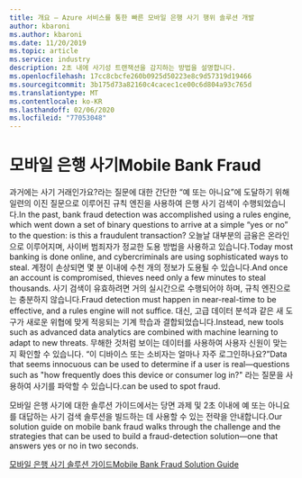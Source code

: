 ```yaml
---
title: 개요 — Azure 서비스를 통한 빠른 모바일 은행 사기 행위 솔루션 개발
author: kbaroni
ms.author: kbaroni
ms.date: 11/20/2019
ms.topic: article
ms.service: industry
description: 2초 내에 사기성 트랜잭션을 감지하는 방법을 설명합니다.
ms.openlocfilehash: 17cc8cbcfe260b0925d50223e8c9d57319d19466
ms.sourcegitcommit: 3b175d73a82160c4cacec1ce00c6d804a93c765d
ms.translationtype: MT
ms.contentlocale: ko-KR
ms.lasthandoff: 02/06/2020
ms.locfileid: "77053048"
---
```

# <a name="mobile-bank-fraud"></a><span data-ttu-id="95664-103">모바일 은행 사기</span><span class="sxs-lookup"><span data-stu-id="95664-103">Mobile Bank Fraud</span></span>

<span data-ttu-id="95664-104">과거에는 사기 거래인가요?라는 질문에 대한 간단한 “예 또는 아니요”에 도달하기 위해 일련의 이진 질문으로 이루어진 규칙 엔진을 사용하여 은행 사기 검색이 수행되었습니다.</span><span class="sxs-lookup"><span data-stu-id="95664-104">In the past, bank fraud detection was accomplished using a rules engine, which went down a set of binary questions to arrive at a simple “yes or no” to the question: is this a fraudulent transaction?</span></span> <span data-ttu-id="95664-105">오늘날 대부분의 금융은 온라인으로 이루어지며, 사이버 범죄자가 정교한 도용 방법을 사용하고 있습니다.</span><span class="sxs-lookup"><span data-stu-id="95664-105">Today most banking is done online, and cybercriminals are using sophisticated ways to steal.</span></span> <span data-ttu-id="95664-106">계정이 손상되면 몇 분 이내에 수천 개의 정보가 도용될 수 있습니다.</span><span class="sxs-lookup"><span data-stu-id="95664-106">And once an account is compromised, thieves need only a few minutes to steal thousands.</span></span> <span data-ttu-id="95664-107">사기 검색이 유효하려면 거의 실시간으로 수행되어야 하며, 규칙 엔진으로는 충분하지 않습니다.</span><span class="sxs-lookup"><span data-stu-id="95664-107">Fraud detection must happen in near-real-time to be effective, and a rules engine will not suffice.</span></span> <span data-ttu-id="95664-108">대신, 고급 데이터 분석과 같은 새 도구가 새로운 위협에 맞게 적응되는 기계 학습과 결합되었습니다.</span><span class="sxs-lookup"><span data-stu-id="95664-108">Instead, new tools such as advanced data analytics are combined with machine learning to adapt to new threats.</span></span> <span data-ttu-id="95664-109">무해한 것처럼 보이는 데이터를 사용하여 사용자 신원이 맞는지 확인할 수 있습니다. “이 디바이스 또는 소비자는 얼마나 자주 로그인하나요?”</span><span class="sxs-lookup"><span data-stu-id="95664-109">Data that seems innocuous can be used to determine if a user is real—questions such as "how frequently does this device or consumer log in?"</span></span> <span data-ttu-id="95664-110">라는 질문을 사용하여 사기를 파악할 수 있습니다.</span><span class="sxs-lookup"><span data-stu-id="95664-110">can be used to spot fraud.</span></span>

<span data-ttu-id="95664-111">모바일 은행 사기에 대한 솔루션 가이드에서는 당면 과제 및 2초 이내에 예 또는 아니요를 대답하는 사기 검색 솔루션을 빌드하는 데 사용할 수 있는 전략을 안내합니다.</span><span class="sxs-lookup"><span data-stu-id="95664-111">Our solution guide on mobile bank fraud walks through the challenge and the strategies that can be used to build a fraud-detection solution—one that answers yes or no in two seconds.</span></span>

[<span data-ttu-id="95664-112">모바일 은행 사기 솔루션 가이드</span><span class="sxs-lookup"><span data-stu-id="95664-112">Mobile Bank Fraud Solution Guide</span></span>](https://download.microsoft.com/download/0/1/5/0150425C-14C7-41F4-97EA-3DE57B678C51/IndSG_FraudDetection.pdf)
